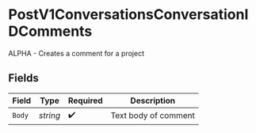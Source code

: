# PostV1ConversationsConversationIDComments

ALPHA - Creates a comment for a project


## Fields

| Field                | Type                 | Required             | Description          |
| -------------------- | -------------------- | -------------------- | -------------------- |
| `Body`               | *string*             | :heavy_check_mark:   | Text body of comment |